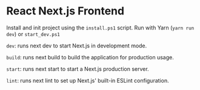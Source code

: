 # React Next.js Frontend

Install and init project using the `install.ps1` script.
Run with Yarn (`yarn run dev`) or `start_dev.ps1`

`dev`: runs next dev to start Next.js in development mode.

`build`: runs next build to build the application for production usage.

`start`: runs next start to start a Next.js production server.

`lint`: runs next lint to set up Next.js' built-in ESLint configuration.